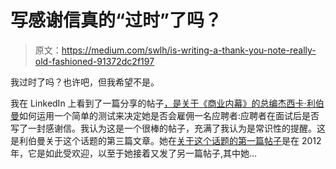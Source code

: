 # 写感谢信真的“过时”了吗？

> 原文：<https://medium.com/swlh/is-writing-a-thank-you-note-really-old-fashioned-91372dc2f197>

我过时了吗？也许吧，但我希望不是。

我在 LinkedIn 上看到了一篇分享的帖子[，是关于](https://amp.businessinsider.com/how-to-write-thank-you-email-after-job-interview-2019-4)[《商业内幕》的总编杰西卡·利伯曼](https://www.linkedin.com/in/jessicaliebman)如何运用一个简单的测试来决定她是否会雇佣一名应聘者:应聘者在面试后是否写了一封感谢信。我认为这是一个很棒的帖子，充满了我认为是常识性的提醒。这是利伯曼关于这个话题的第三篇文章。她在[关于这个话题的第一篇帖子](https://www.businessinsider.com/the-number-one-mistake-people-i-interview-are-making-these-days-2012-2)是在 2012 年，它是如此受欢迎，以至于她接着又发了另一篇帖子,其中她…
